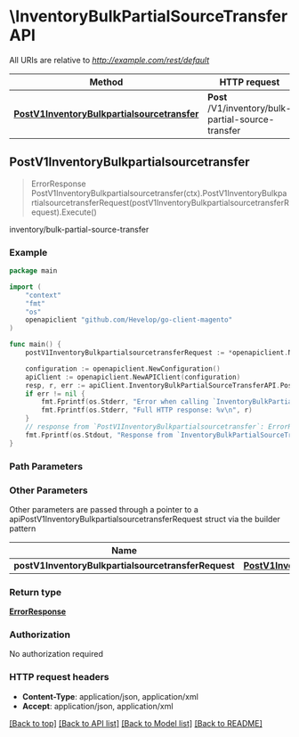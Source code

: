 # \InventoryBulkPartialSourceTransferAPI

All URIs are relative to *http://example.com/rest/default*

Method | HTTP request | Description
------------- | ------------- | -------------
[**PostV1InventoryBulkpartialsourcetransfer**](InventoryBulkPartialSourceTransferAPI.md#PostV1InventoryBulkpartialsourcetransfer) | **Post** /V1/inventory/bulk-partial-source-transfer | inventory/bulk-partial-source-transfer



## PostV1InventoryBulkpartialsourcetransfer

> ErrorResponse PostV1InventoryBulkpartialsourcetransfer(ctx).PostV1InventoryBulkpartialsourcetransferRequest(postV1InventoryBulkpartialsourcetransferRequest).Execute()

inventory/bulk-partial-source-transfer



### Example

```go
package main

import (
	"context"
	"fmt"
	"os"
	openapiclient "github.com/Hevelop/go-client-magento"
)

func main() {
	postV1InventoryBulkpartialsourcetransferRequest := *openapiclient.NewPostV1InventoryBulkpartialsourcetransferRequest("OriginSourceCode_example", "DestinationSourceCode_example", []openapiclient.InventoryCatalogApiDataPartialInventoryTransferItemInterface{*openapiclient.NewInventoryCatalogApiDataPartialInventoryTransferItemInterface("Sku_example", float32(123))}) // PostV1InventoryBulkpartialsourcetransferRequest |  (optional)

	configuration := openapiclient.NewConfiguration()
	apiClient := openapiclient.NewAPIClient(configuration)
	resp, r, err := apiClient.InventoryBulkPartialSourceTransferAPI.PostV1InventoryBulkpartialsourcetransfer(context.Background()).PostV1InventoryBulkpartialsourcetransferRequest(postV1InventoryBulkpartialsourcetransferRequest).Execute()
	if err != nil {
		fmt.Fprintf(os.Stderr, "Error when calling `InventoryBulkPartialSourceTransferAPI.PostV1InventoryBulkpartialsourcetransfer``: %v\n", err)
		fmt.Fprintf(os.Stderr, "Full HTTP response: %v\n", r)
	}
	// response from `PostV1InventoryBulkpartialsourcetransfer`: ErrorResponse
	fmt.Fprintf(os.Stdout, "Response from `InventoryBulkPartialSourceTransferAPI.PostV1InventoryBulkpartialsourcetransfer`: %v\n", resp)
}
```

### Path Parameters



### Other Parameters

Other parameters are passed through a pointer to a apiPostV1InventoryBulkpartialsourcetransferRequest struct via the builder pattern


Name | Type | Description  | Notes
------------- | ------------- | ------------- | -------------
 **postV1InventoryBulkpartialsourcetransferRequest** | [**PostV1InventoryBulkpartialsourcetransferRequest**](PostV1InventoryBulkpartialsourcetransferRequest.md) |  | 

### Return type

[**ErrorResponse**](ErrorResponse.md)

### Authorization

No authorization required

### HTTP request headers

- **Content-Type**: application/json, application/xml
- **Accept**: application/json, application/xml

[[Back to top]](#) [[Back to API list]](../README.md#documentation-for-api-endpoints)
[[Back to Model list]](../README.md#documentation-for-models)
[[Back to README]](../README.md)

